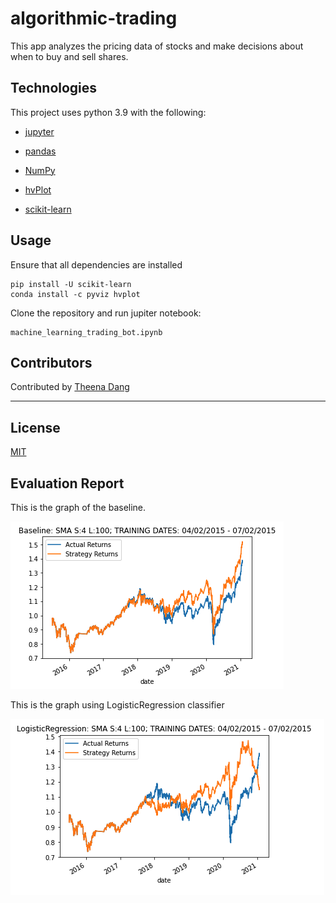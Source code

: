 # algorithmic-trading

This app analyzes the pricing data of stocks and make decisions about when to buy and sell shares.

## Technologies

This project uses python 3.9 with the following:

* [jupyter](https://jupyter.org/)

* [pandas](https://pandas.pydata.org/)

* [NumPy](https://numpy.org/)

* [hvPlot](https://hvplot.holoviz.org/)

* [scikit-learn](https://scikit-learn.org/)


## Usage

Ensure that all dependencies are installed
```
pip install -U scikit-learn
conda install -c pyviz hvplot
```

Clone the repository and run jupiter notebook:
```
machine_learning_trading_bot.ipynb 
```


## Contributors

Contributed by [Theena Dang](maria.cristina.dang@gmail.com)

---

## License

[MIT](LICENSE)


## Evaluation Report

This is the graph of the baseline.

![Baseline](/images/scenario1_plot.png)


This is the graph using LogisticRegression classifier

![Baseline LogisticRegression](/images/scenario1_test_plot.png)